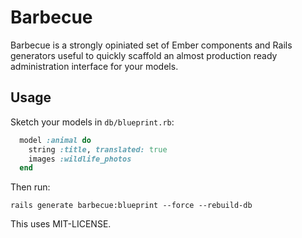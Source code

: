 # Barbecue

Barbecue is a strongly opiniated set of Ember components and
Rails generators useful to quickly scaffold an almost
production ready administration interface for your models.

## Usage

Sketch your models in `db/blueprint.rb`:

```ruby
  model :animal do
    string :title, translated: true
    images :wildlife_photos
  end 
```

Then run:

    rails generate barbecue:blueprint --force --rebuild-db


This uses MIT-LICENSE.
